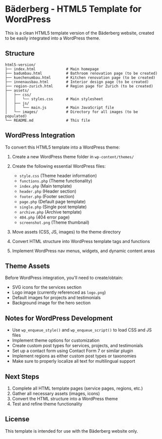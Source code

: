 
# Bäderberg - HTML5 Template for WordPress

This is a clean HTML5 template version of the Bäderberg website, created to be easily integrated into a WordPress theme.

## Structure

```
html5-version/
├── index.html              # Main homepage
├── badumbau.html           # Bathroom renovation page (to be created)
├── kuechenumbau.html       # Kitchen renovation page (to be created)
├── innenausbau.html        # Interior design page (to be created)
├── region-zurich.html      # Region page for Zurich (to be created)
├── assets/
│   ├── css/
│   │   └── styles.css      # Main stylesheet
│   ├── js/
│   │   └── main.js         # Main JavaScript file
│   └── images/             # Directory for all images (to be populated)
└── README.md               # This file
```

## WordPress Integration

To convert this HTML5 template into a WordPress theme:

1. Create a new WordPress theme folder in `wp-content/themes/`
2. Create the following essential WordPress files:
   - `style.css` (Theme header information)
   - `functions.php` (Theme functionality)
   - `index.php` (Main template)
   - `header.php` (Header section)
   - `footer.php` (Footer section)
   - `page.php` (Default page template)
   - `single.php` (Single post template)
   - `archive.php` (Archive template)
   - `404.php` (404 error page)
   - `screenshot.png` (Theme thumbnail)

3. Move assets (CSS, JS, images) to the theme directory
4. Convert HTML structure into WordPress template tags and functions
5. Implement WordPress nav menus, widgets, and dynamic content areas

## Theme Assets

Before WordPress integration, you'll need to create/obtain:

- SVG icons for the services section
- Logo image (currently referenced as `logo.png`)
- Default images for projects and testimonials
- Background image for the hero section

## Notes for WordPress Development

- Use `wp_enqueue_style()` and `wp_enqueue_script()` to load CSS and JS files
- Implement theme options for customization
- Create custom post types for services, projects, and testimonials
- Set up a contact form using Contact Form 7 or similar plugin
- Implement regions as either custom post types or taxonomies
- Make sure to properly localize all text for multilingual support

## Next Steps

1. Complete all HTML template pages (service pages, regions, etc.)
2. Gather all necessary assets (images, icons)
3. Convert the HTML structure into a WordPress theme
4. Test and refine theme functionality

## License

This template is intended for use with the Bäderberg website only.

